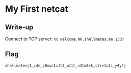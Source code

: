 # My First netcat

## Write-up

Connect to TCP server: `nc welcome.mk.shellmates.me 1337`

## Flag

`shellmates{1_c4n_c0mun1c4t3_w1th_n3tw0rk_s3rv1c3s_y4y!}`
